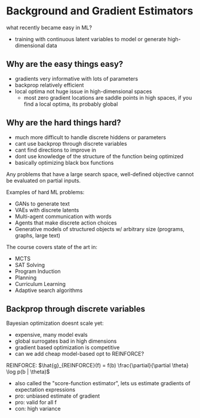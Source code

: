 # Background and Gradient Estimators

what recently became easy in ML?

- training with continuous latent variables to model or generate high-dimensional data

## Why are the easy things easy?

- gradients very informative with lots of parameters
- backprop relatively efficient
- local optima not huge issue in high-dimensional spaces
    - most zero gradient locations are saddle points in high spaces, if you find a local optima, its probably global
    
## Why are the hard things hard?

- much more difficult to handle discrete hiddens or parameters
- cant use backprop through discrete variables
- cant find directions to improve in
- dont use knowledge of the structure of the function being optimized
- basically optimizing black box functions


Any problems that have a large search space, well-defined objective cannot be evaluated on partial inputs.

Examples of hard ML problems:

- GANs to generate text
- VAEs with discrete latents
- Multi-agent communication with words
- Agents that make discrete action choices
- Generative models of structured objects w/ arbitrary size (programs, graphs, large text)

The course covers state of the art in:

- MCTS
- SAT Solving
- Program Induction
- Planning
- Curriculum Learning
- Adaptive search algorithms

## Backprop through discrete variables

Bayesian optimization doesnt scale yet:

- expensive, many model evals
- global surrogates bad in high dimensions
- gradient based optimization is competitive
- can we add cheap model-based opt to REINFORCE?

REINFORCE: $\hat{g}_{REINFORCE}(f) = f(b) \frac{\partial}{\partial \theta} \log p(b | \theta)$

- also called the "score-function estimator", lets us estimate gradients of expectation expressions
- pro: unbiased estimate of gradient
- pro: valid for all f
- con: high variance
